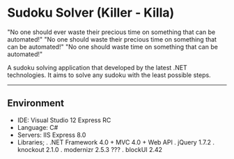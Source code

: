# Sudoku Solver (Killer - Killa)

"No one should ever waste their precious time on something that can be automated!"
"No one should waste their precious time on something that can be automated!"
"No one should waste time on something that can be automated!"

A sudoku solving application that developed by the latest .NET technologies.
It aims to solve any sudoku with the least possible steps.

---

## Environment ##
- IDE: Visual Studio 12 Express RC
- Language: C#
- Servers: IIS Express 8.0
- Libraries;
. .NET Framework 4.0 + MVC 4.0 + Web API
. jQuery 1.7.2
. knockout 2.1.0
. modernizr 2.5.3 ???
. blockUI 2.42
